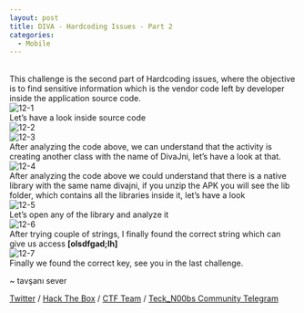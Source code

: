 ```yaml
---
layout: post
title: DIVA - Hardcoding Issues - Part 2
categories:
  - Mobile
---
```


<br>This challenge is the second part of Hardcoding issues, where the objective is to find sensitive information which is the vendor code left by developer inside the application source code.
<br>![12-1](https://teckk2.github.io/assets/images/DIVA/12-1.png)
<br>Let’s have a look inside source code
<br>![12-2](https://teckk2.github.io/assets/images/DIVA/12-2.png)
<br>![12-3](https://teckk2.github.io/assets/images/DIVA/12-3.png)
<br>After analyzing the code above, we can understand that the activity is creating another class with the name of DivaJni, let’s have a look at that.
<br>![12-4](https://teckk2.github.io/assets/images/DIVA/12-4.png)
<br>After analyzing the code above we could understand that there is a native library with the same name divajni, if you unzip the APK you will see the lib folder, which contains all the libraries inside it, let’s have a look
<br>![12-5](https://teckk2.github.io/assets/images/DIVA/12-5.png)
<br>Let’s open any of the library and analyze it
<br>![12-6](https://teckk2.github.io/assets/images/DIVA/12-6.png)
<br>After trying couple of strings, I finally found the correct string which can give us access **[olsdfgad;lh]**
<br>![12-7](https://teckk2.github.io/assets/images/DIVA/12-7.png)
<br>Finally we found the correct key, see you in the last challenge.

<p class="message">
  ~ tavşanı sever
</p>

[Twitter](https://twitter.com/Teck__K2) / [Hack The Box](https://www.hackthebox.eu/profile/966) / [CTF Team](https://ctftime.org/team/20102) /
[Teck_N00bs Community Telegram](https://t.me/Teck_N00bs)

<script src="https://www.hackthebox.eu/badge/966"> </script>
